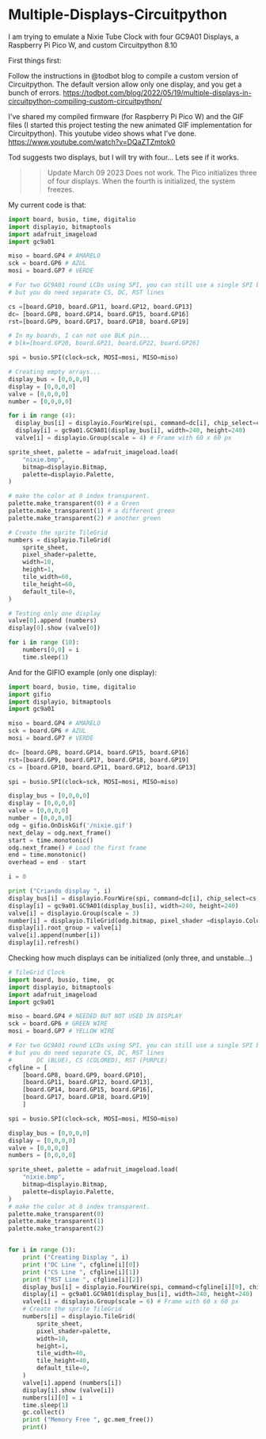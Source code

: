 # Multiple-Displays-Circuitpython
I am trying to emulate a Nixie Tube Clock with four GC9A01 Displays, a Raspberry Pi Pico W, and custom Circuitpython 8.10

First things first:

Follow the instructions in @todbot blog to compile a custom version of Circuitpython. The default version allow only one display, and you get a bunch of errors.
https://todbot.com/blog/2022/05/19/multiple-displays-in-circuitpython-compiling-custom-circuitpython/

I've shared my compiled firmware (for Raspberry Pi Pico W) and the GIF files (I started this project testing the new animated GIF implementation for Circuitpython). This youtube video shows what I've done.
https://www.youtube.com/watch?v=DQaZTZmtok0

Tod suggests two displays, but I will try with four... Lets see if it works.

>> Update March 09 2023
Does not work. The Pico initializes three of four displays. When the fourth is initialized, the system freezes. 


My current code is that:

```py
import board, busio, time, digitalio
import displayio, bitmaptools
import adafruit_imageload
import gc9a01

miso = board.GP4 # AMARELO
sck = board.GP6 # AZUL
mosi = board.GP7 # VERDE

# For two GC9A01 round LCDs using SPI, you can still use a single SPI bus,
# but you do need separate CS, DC, RST lines

cs =[board.GP10, board.GP11, board.GP12, board.GP13]
dc= [board.GP8, board.GP14, board.GP15, board.GP16]
rst=[board.GP9, board.GP17, board.GP18, board.GP19]

# In my boards, I can not use BLK pin...
# blk=[board.GP20, board.GP21, board.GP22, board.GP26]

spi = busio.SPI(clock=sck, MOSI=mosi, MISO=miso)

# Creating empty arrays...
display_bus = [0,0,0,0]
display = [0,0,0,0]
valve = [0,0,0,0]
number = [0,0,0,0]

for i in range (4):
  display_bus[i] = displayio.FourWire(spi, command=dc[i], chip_select=cs[i], reset=rst[i], baudrate = 40000000)
  display[i] = gc9a01.GC9A01(display_bus[i], width=240, height=240)
  valve[i] = displayio.Group(scale = 4) # Frame with 60 x 60 px

sprite_sheet, palette = adafruit_imageload.load(
    "nixie.bmp",
    bitmap=displayio.Bitmap,
    palette=displayio.Palette,
)

# make the color at 0 index transparent.
palette.make_transparent(0) # a Green
palette.make_transparent(1) # a different green
palette.make_transparent(2) # another green

# Create the sprite TileGrid
numbers = displayio.TileGrid(
    sprite_sheet,
    pixel_shader=palette,
    width=10,
    height=1,
    tile_width=60,
    tile_height=60,
    default_tile=0,
)

# Testing only one display
valve[0].append (numbers)
display[0].show (valve[0])

for i in range (10):
    numbers[0,0] = i
    time.sleep(1)
```

And for the GIFIO example (only one display):

```py
import board, busio, time, digitalio
import gifio
import displayio, bitmaptools
import gc9a01

miso = board.GP4 # AMARELO
sck = board.GP6 # AZUL
mosi = board.GP7 # VERDE

dc= [board.GP8, board.GP14, board.GP15, board.GP16]
rst=[board.GP9, board.GP17, board.GP18, board.GP19]
cs = [board.GP10, board.GP11, board.GP12, board.GP13]

spi = busio.SPI(clock=sck, MOSI=mosi, MISO=miso)

display_bus = [0,0,0,0]
display = [0,0,0,0]
valve = [0,0,0,0]
number = [0,0,0,0]
odg = gifio.OnDiskGif('/nixie.gif')
next_delay = odg.next_frame()
start = time.monotonic()
odg.next_frame() # Load the first frame
end = time.monotonic()
overhead = end - start

i = 0

print ("Criando display ", i)
display_bus[i] = displayio.FourWire(spi, command=dc[i], chip_select=cs[i], reset=rst[i], baudrate = 40000000)
display[i] = gc9a01.GC9A01(display_bus[i], width=240, height=240)
valve[i] = displayio.Group(scale = 3)
number[i] = displayio.TileGrid(odg.bitmap, pixel_shader =displayio.ColorConverter(input_colorspace=displayio.Colorspace.RGB565_SWAPPED), )
display[i].root_group = valve[i]
valve[i].append(number[i])
display[i].refresh()
```

Checking how much displays can be initialized (only three, and unstable...)

```py
# TileGrid Clock
import board, busio, time,  gc
import displayio, bitmaptools
import adafruit_imageload
import gc9a01

miso = board.GP4 # NEEDED BUT NOT USED IN DISPLAY
sck = board.GP6 # GREEN WIRE
mosi = board.GP7 # YELLOW WIRE

# For two GC9A01 round LCDs using SPI, you can still use a single SPI bus,
# but you do need separate CS, DC, RST lines
# 		DC (BLUE), CS (COLORED), RST (PURPLE)
cfgline = [
    [board.GP8, board.GP9, board.GP10],
    [board.GP11, board.GP12, board.GP13],
    [board.GP14, board.GP15, board.GP16],
    [board.GP17, board.GP18, board.GP19]
    ]

spi = busio.SPI(clock=sck, MOSI=mosi, MISO=miso)

display_bus = [0,0,0,0]
display = [0,0,0,0]
valve = [0,0,0,0]
numbers = [0,0,0,0]

sprite_sheet, palette = adafruit_imageload.load(
    "nixie.bmp",
    bitmap=displayio.Bitmap,
    palette=displayio.Palette,
)
# make the color at 0 index transparent.
palette.make_transparent(0)
palette.make_transparent(1)
palette.make_transparent(2)


for i in range (3):
    print ("Creating Display ", i)
    print ("DC Line ", cfgline[i][0])
    print ("CS Line ", cfgline[i][1])
    print ("RST Line ", cfgline[i][2])
    display_bus[i] = displayio.FourWire(spi, command=cfgline[i][0], chip_select=cfgline[i][1], reset=cfgline[i][2], baudrate = 24000000)
    display[i] = gc9a01.GC9A01(display_bus[i], width=240, height=240)
    valve[i] = displayio.Group(scale = 6) # Frame with 60 x 60 px
    # Create the sprite TileGrid
    numbers[i] = displayio.TileGrid(
        sprite_sheet,
        pixel_shader=palette,
        width=10,
        height=1,
        tile_width=40,
        tile_height=40,
        default_tile=0,
    )
    valve[i].append (numbers[i])
    display[i].show (valve[i])
    numbers[i][0] = i
    time.sleep(1)
    gc.collect()
    print ("Memory Free ", gc.mem_free())
    print()
```
